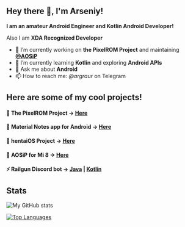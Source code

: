 ## Hey there 👋, I'm Arseniy!


**I am an amateur Android Engineer and Kotlin Android Developer!**

Also I am **XDA Recognized Developer**

- 🔭 I’m currently working on **the PixelROM Project** and maintaining **[@AOSiP](https://github.com/AOSiP)**
- 🌱 I’m currently learning **Kotlin** and exploring **Android APIs**
- 💬 Ask me about **Android**
- 📫 How to reach me: *@argraur* on Telegram

## Here are some of my cool projects!
#### 🎨 The PixelROM Project -> [Here](http://sourceforge.net/projects/pixel3rom)
#### 📓 Material Notes app for Android -> [Here](https://github.com/argraur/Notes)
#### 🏮 hentaiOS Project -> [Here](https://github.com/hentaiOS)
#### 🦉 AOSiP for Mi 8 -> [Here](https://aosip.dev/dipper)
#### ⚡ Railgun Discord bot -> [Java](https://github.com/argraur/RailgunBot) | [Kotlin](https://github.com/argraur/RailgunKT)

## Stats
![My GitHub stats](https://github-readme-stats.vercel.app/api?username=argraur&show_icons=true&theme=dracula)

[![Top Languages](https://github-readme-stats.vercel.app/api/top-langs/?username=argraur&theme=dracula)](https://github.com/anuraghazra/github-readme-stats)

<!--
**argraur/argraur** is a ✨ _special_ ✨ repository because its `README.md` (this file) appears on your GitHub profile.

Here are some ideas to get you started:

- 🔭 I’m currently working on ...
- 🌱 I’m currently learning ...
- 👯 I’m looking to collaborate on ...
- 🤔 I’m looking for help with ...
- 💬 Ask me about ...
- 📫 How to reach me: ...
- 😄 Pronouns: ...
- ⚡ Fun fact: ...
-->
